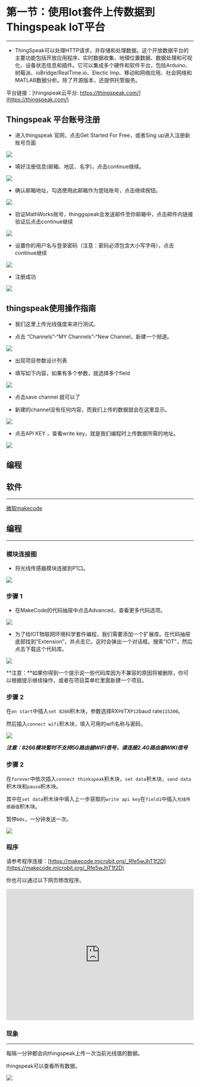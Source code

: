 # 第一节：使用Iot套件上传数据到Thingspeak IoT平台
---
- ThingSpeak可以处理HTTP请求，并存储和处理数据。这个开放数据平台的主要功能包括开放应用程序、实时数据收集、地理位置数据、数据处理和可视化、设备状态信息和插件。它可以集成多个硬件和软件平台，包括Arduino、树莓派、ioBridge/RealTime.io、Electic lmp、移动和网络应用、社会网络和MATLAB数据分析。除了开源版本，还提供托管服务。

 平台链接：[thingspeak云平台: https://thingspeak.com/](https://thingspeak.com/)

## Thingspeak 平台账号注册

- 进入thingspeak 官网，点击Get Started For Free，或者Sing up进入注册新账号页面

![](https://raw.githubusercontent.com/elecfreaks/learn-cn/master/microbitKit/iot_kit/images/case_ts_01.png)

- 填好注册信息(邮箱、地区、名字)，点击continue继续。

![](https://raw.githubusercontent.com/elecfreaks/learn-cn/master/microbitKit/iot_kit/images/case_ts_02.png)

- 确认邮箱地址，勾选使用此邮箱作为登陆账号，点击继续按钮。

![](https://raw.githubusercontent.com/elecfreaks/learn-cn/master/microbitKit/iot_kit/images/case_ts_03.png)

- 验证MathWorks账号，thinggspeak会发送邮件至你邮箱中，点击邮件内链接验证后点击continue继续

![](https://raw.githubusercontent.com/elecfreaks/learn-cn/master/microbitKit/iot_kit/images/case_ts_04.png)

- 设置你的用户名与登录密码（注意：密码必须包含大小写字母），点击continue继续

![](https://raw.githubusercontent.com/elecfreaks/learn-cn/master/microbitKit/iot_kit/images/case_ts_05.png)

- 注册成功

![](https://raw.githubusercontent.com/elecfreaks/learn-cn/master/microbitKit/iot_kit/images/case_ts_06.png)

## thingspeak使用操作指南

- 我们这里上传光线强度来进行测试。

- 点击 “Channels”-“MY Channels”-“New Channel，新建一个频道。

![](https://raw.githubusercontent.com/elecfreaks/learn-cn/master/microbitKit/iot_kit/images/case_ts_07.png)

- 出现项目参数设计列表

- 填写如下内容，如果有多个参数，就选择多个field

![](https://raw.githubusercontent.com/elecfreaks/learn-cn/master/microbitKit/iot_kit/images/case_ts_08.png)

- 点击save channel 就可以了

- 新建的channel没有任何内容，而我们上传的数据就会在这里显示。

![](https://raw.githubusercontent.com/elecfreaks/learn-cn/master/microbitKit/iot_kit/images/case_ts_09.png)

- 点击API KEY ，查看write key，就是我们编程时上传数据所需的地址。

![](https://raw.githubusercontent.com/elecfreaks/learn-cn/master/microbitKit/iot_kit/images/case_ts_10.png)

## 编程

## 软件
---

[微软makecode](https://makecode.microbit.org/#)

## 编程
---
### 模块连接图
- 将光线传感器模块连接到P1口。

![](https://raw.githubusercontent.com/elecfreaks/learn-cn/master/microbitKit/iot_kit/images/case_ts_17.png)

### 步骤 1
- 在MakeCode的代码抽屉中点击Advanced，查看更多代码选项。

![](https://raw.githubusercontent.com/elecfreaks/learn-cn/master/microbitKit/iot_kit/images/iot_bit_11.jpg)

- 为了给IOT物联网环境科学套件编程，我们需要添加一个扩展库。在代码抽屉底部找到“Extension”，并点击它。这时会弹出一个对话框。搜索“IOT"，然后点击下载这个代码库。

![](https://raw.githubusercontent.com/elecfreaks/learn-cn/master/microbitKit/iot_kit/images/iot_bit_12.jpg)

**注意：**如果你得到一个提示说一些代码库因为不兼容的原因将被删除，你可以根据提示继续操作，或者在项目菜单栏里面新建一个项目。

### 步骤 2

在`on start`中插入`set 8266`积木块，参数选择RX`P8`TX`P12`baud rate`115200`。

然后插入`connect wifi`积木块，填入可用的wifi名称与密码，

![](https://raw.githubusercontent.com/elecfreaks/learn-cn/master/microbitKit/iot_kit/images/case_ts_11.png)

***注意：8266模块暂时不支持5G路由器WIFI信号，请连接2.4G路由器WIKI信号***
### 步骤 2

在`forever`中依次插入`connect thinkspeak`积木块，`set data`积木块，`send data`积木块和`pause`积木块。

其中在`set data`积木块中填入上一步获取的`write api key`在`field1`中插入`光线传感器值`积木块。

暂停`60s`，一分钟发送一次。

![](https://raw.githubusercontent.com/elecfreaks/learn-cn/master/microbitKit/iot_kit/images/case_ts_12.png)

### 程序

请参考程序连接：[https://makecode.microbit.org/_Rfe5wJhT1f2D](https://makecode.microbit.org/_Rfe5wJhT1f2D)

你也可以通过以下网页修改程序。

<div style="position:relative;height:0;padding-bottom:70%;overflow:hidden;"><iframe style="position:absolute;top:0;left:0;width:100%;height:100%;" src="https://makecode.microbit.org/#pub:_Rfe5wJhT1f2D" frameborder="0" sandbox="allow-popups allow-forms allow-scripts allow-same-origin"></iframe></div>  

### 现象
---

每隔一分钟都会向thingspeak上传一次当前光线值的数据。

thingspeak可以查看所有数据。

![](https://raw.githubusercontent.com/elecfreaks/learn-cn/master/microbitKit/iot_kit/images/case_ts_13.png)
